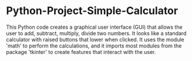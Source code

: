 # Python-Project-Simple-Calculator

This Python code creates a graphical user interface (GUI) that allows the user to add, subtract, multiply, divide two numbers. It looks like a standard calculator with raised buttons that lower when clicked. It uses the module 'math' to perform the calculations, and it imports most modules from the package 'tkinter' to create features that interact with the user.
